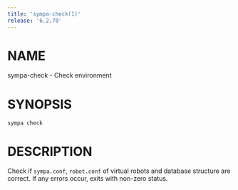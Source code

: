```yaml
---
title: 'sympa-check(1)'
release: '6.2.70'
---
```


# NAME

sympa-check - Check environment

# SYNOPSIS

`sympa check`

# DESCRIPTION

Check if `sympa.conf`, `robot.conf` of virtual robots and database structure
are correct.  If any errors occur, exits with non-zero status.
